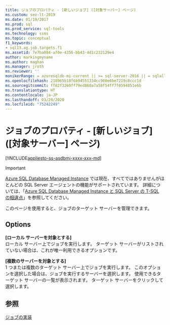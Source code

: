 ```yaml
---
title: ジョブのプロパティ - [新しいジョブ] ([対象サーバー] ページ)
ms.custom: seo-lt-2019
ms.date: 01/19/2017
ms.prod: sql
ms.prod_service: sql-tools
ms.technology: ssms
ms.topic: conceptual
f1_keywords:
- sql13.ag.job.targets.f1
ms.assetid: 7e7ba084-af0e-4356-bb43-4d1c232129e4
author: markingmyname
ms.author: maghan
ms.manager: jroth
ms.reviewer: ''
monikerRange: = azuresqldb-mi-current || >= sql-server-2016 || = sqlallproducts-allversions
ms.openlocfilehash: 218965b18f6b94551334cc960e6be7219c8ccc1d
ms.sourcegitcommit: ff82f3260ff79ed860a7a58f54ff7f0594851e6b
ms.translationtype: HT
ms.contentlocale: ja-JP
ms.lasthandoff: 03/29/2020
ms.locfileid: "75242249"
---
```

# <a name="job-properties---new-job-targets-page"></a>ジョブのプロパティ - [新しいジョブ] ([対象サーバー] ページ)
[!INCLUDE[appliesto-ss-asdbmi-xxxx-xxx-md](../../includes/appliesto-ss-asdbmi-xxxx-xxx-md.md)]

> [!IMPORTANT]  
> [Azure SQL Database Managed Instance](https://docs.microsoft.com/azure/sql-database/sql-database-managed-instance) では現在、すべてではありませんがほとんどの SQL Server エージェントの機能がサポートされています。 詳細については、「[Azure SQL Database Managed Instance と SQL Server の T-SQL の相違点](https://docs.microsoft.com/azure/sql-database/sql-database-managed-instance-transact-sql-information#sql-server-agent)」を参照してください。

このページを使用すると、ジョブのターゲット サーバーを管理できます。  
  
## <a name="options"></a>Options  
**[ローカル サーバーを対象とする]**  
ローカル サーバー上でジョブを実行します。 ターゲット サーバーがリストされていない場合は、これが唯一利用できるオプションです。  
  
**[複数のサーバーを対象とする]**  
1 つまたは複数のターゲット サーバー上でジョブを実行します。 このオプションを選択した場合は、ジョブを実行するサーバーを選択します。 使用できるターゲット サーバーの一覧が表示されます。 ターゲット サーバーをクリックして選択します。  
  
## <a name="see-also"></a>参照  
[ジョブの実装](../../ssms/agent/implement-jobs.md)  
  
